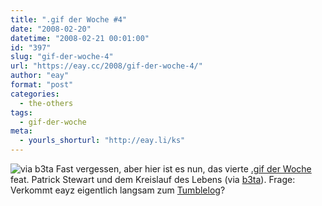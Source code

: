 ```yaml
---
title: ".gif der Woche #4"
date: "2008-02-20"
datetime: "2008-02-21 00:01:00"
id: "397"
slug: "gif-der-woche-4"
url: "https://eay.cc/2008/gif-der-woche-4/"
author: "eay"
format: "post"
categories:
  - the-others
tags:
  - gif-der-woche
meta:
  - yourls_shorturl: "http://eay.li/ks"
---
```


![](/uploads/2008/babylife.gif "via b3ta") Fast vergessen, aber hier ist es nun, das vierte [.gif der Woche](//eay.cc/tag/gif-der-woche/) feat. Patrick Stewart und dem Kreislauf des Lebens (via [b3ta](http://b3ta.com/)). Frage: Verkommt eayz eigentlich langsam zum [Tumblelog](http://en.wikipedia.org/wiki/Tumblelog)?
